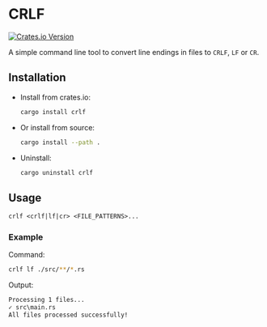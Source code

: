 # CRLF

[![Crates.io Version](https://img.shields.io/crates/v/crlf)](https://crates.io/crates/crlf)

A simple command line tool to convert line endings in files to `CRLF`, `LF` or `CR`.

## Installation

- Install from crates.io:
  ```bash
  cargo install crlf
  ```
- Or install from source:
  ```bash
  cargo install --path .
  ```
- Uninstall:
  ```bash
  cargo uninstall crlf
  ```

## Usage

```txt
crlf <crlf|lf|cr> <FILE_PATTERNS>...
```

### Example

Command:

```bash
crlf lf ./src/**/*.rs
```

Output:

```txt
Processing 1 files...
✓ src\main.rs
All files processed successfully!
```
